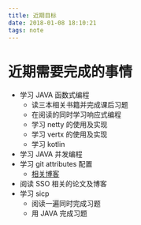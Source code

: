```yaml
---
title: 近期目标
date: 2018-01-08 18:10:21
tags: note
---
```

# 近期需要完成的事情

- 学习 JAVA 函数式编程
  - 读三本相关书籍并完成课后习题
  - 在阅读的同时学习响应式编程
  - 学习 netty 的使用及实现
  - 学习 vertx 的使用及实现
  - 学习 kotlin
- 学习 JAVA 并发编程
- 学习 git attributes 配置
  - [相关博客](https://www.davidlaing.com/category/platforms/git/)
- 阅读 SSO 相关的论文及博客
- 学习 sicp
  - 阅读一遍同时完成习题
  - 用 JAVA 完成习题